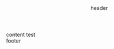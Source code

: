 <!DOCTYPE html>
<html>
<head>
<meta charset="UTF-8">
<meta name="viewport" content="width=device-width, initial-scale=1.0">
<meta http-equiv="X-UA-Compatible" content="ie=edge">
<style>

    
</style>
</head>
<body>
<div id="wrap">
  <header>
    header
  </header>

  <div id="content-wrap">
      content test
  </div>

  <footer>
      footer
  </footer>

</div>

</body>
</html>
